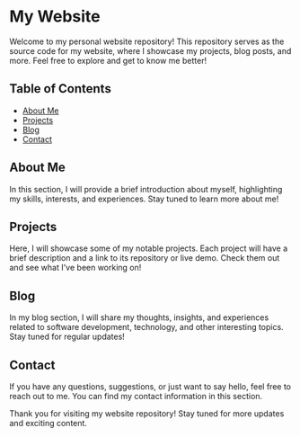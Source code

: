 # My Website

Welcome to my personal website repository! This repository serves as the source code for my website, where I showcase my projects, blog posts, and more. Feel free to explore and get to know me better!

## Table of Contents

- [About Me](#about-me)
- [Projects](#projects)
- [Blog](#blog)
- [Contact](#contact)

## About Me

In this section, I will provide a brief introduction about myself, highlighting my skills, interests, and experiences. Stay tuned to learn more about me!

## Projects

Here, I will showcase some of my notable projects. Each project will have a brief description and a link to its repository or live demo. Check them out and see what I've been working on!
<!-- TODO: Add a resume -->

## Blog

In my blog section, I will share my thoughts, insights, and experiences related to software development, technology, and other interesting topics. Stay tuned for regular updates!

## Contact

If you have any questions, suggestions, or just want to say hello, feel free to reach out to me. You can find my contact information in this section.

Thank you for visiting my website repository! Stay tuned for more updates and exciting content.
